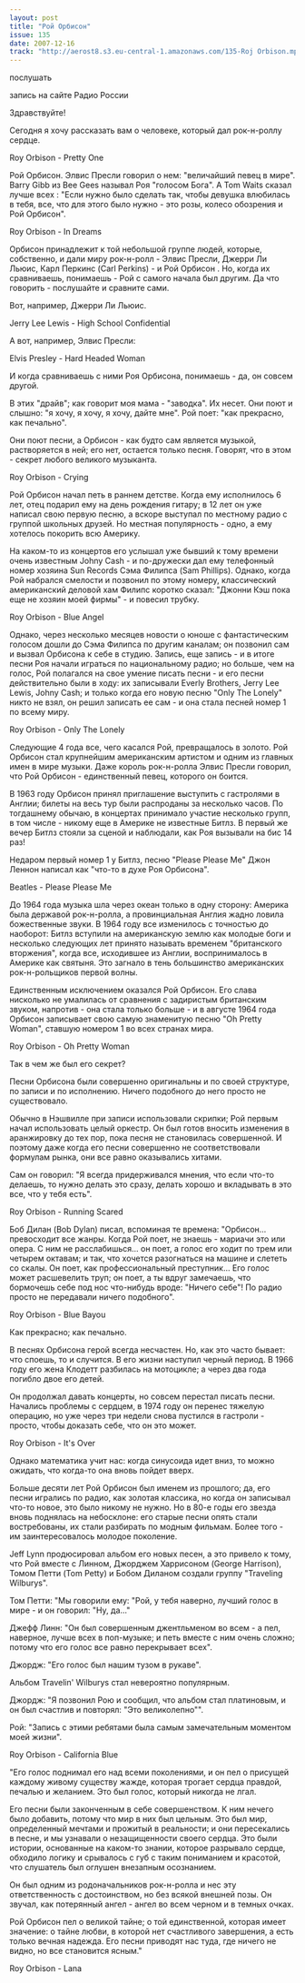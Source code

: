 ```yaml
---
layout: post
title: "Рой Орбисон"
issue: 135
date: 2007-12-16
track: "http://aerost8.s3.eu-central-1.amazonaws.com/135-Roj Orbison.mp3"
---
```


послушать

запись на сайте Радио России

Здравствуйте!

Сегодня я хочу рассказать вам о человеке, который дал рок-н-роллу сердце.

Roy Orbison - Pretty One

Рой Орбисон. Элвис Пресли говорил о нем: "величайший певец в мире". Barry Gibb из Bee Gees называл Роя "голосом Бога". А Tom Waits сказал лучше всех : "Если нужно было сделать так, чтобы девушка влюбилась в тебя, все, что для этого было нужно - это розы, колесо обозрения и Рой Орбисон".

Roy Orbison - In Dreams

Орбисон принадлежит к той небольшой группе людей, которые, собственно, и дали миру рок-н-ролл - Элвис Пресли, Джерри Ли Льюис, Карл Перкинс (Carl Perkins) - и Рой Орбисон . Но, когда их сравниваешь, понимаешь - Рой с самого начала был другим. Да что говорить - послушайте и сравните сами.

Вот, например, Джерри Ли Льюис.

Jerry Lee Lewis - High School Confidential

А вот, например, Элвис Пресли:

Elvis Presley - Hard Headed Woman

И когда сравниваешь с ними Роя Орбисона, понимаешь - да, он совсем другой.

В этих "драйв"; как говорит моя мама - "заводка". Их несет. Они поют и слышно: "я хочу, я хочу, я хочу, дайте мне". Рой поет: "как прекрасно, как печально".

Они поют песни, а Орбисон - как будто сам является музыкой, растворяется в ней; его нет, остается только песня. Говорят, что в этом - секрет любого великого музыканта.

Roy Orbison - Crying

Рой Орбисон начал петь в раннем детстве. Когда ему исполнилось 6 лет, отец подарил ему на день рождения гитару; в 12 лет он уже написал свою первую песню, а вскоре выступал по местному радио с группой школьных друзей. Но местная популярность - одно, а ему хотелось покорить всю Америку.

На каком-то из концертов его услышал уже бывший к тому времени очень известным Johny Cash - и по-дружески дал ему телефонный номер хозяина Sun Records Сэма Филипса (Sam Phillips). Однако, когда Рой набрался смелости и позвонил по этому номеру, классический американский деловой хам Филипс коротко сказал: "Джонни Кэш пока еще не хозяин моей фирмы" - и повесил трубку.

Roy Orbison - Blue Angel

Однако, через несколько месяцев новости о юноше с фантастическим голосом дошли до Сэма Филипса по другим каналам; он позвонил сам и вызвал Орбисона к себе в студию. Запись, еще запись - и в итоге песни Роя начали играться по национальному радио; но больше, чем на голос, Рой полагался на свое умение писать песни - и его песни действительно были в ходу: их записывали Everly Brothers, Jerry Lee Lewis, Johny Cash; и только когда его новую песню "Only The Lonely" никто не взял, он решил записать ее сам - и она стала песней номер 1 по всему миру.

Roy Orbison - Only The Lonely

Следующие 4 года все, чего касался Рой, превращалось в золото. Рой Орбисон стал крупнейшим американским артистом и одним из главных имен в мире музыки. Даже король рок-н-ролла Элвис Пресли говорил, что Рой Орбисон - единственный певец, которого он боится.

В 1963 году Орбисон принял приглашение выступить с гастролями в Англии; билеты на весь тур были распроданы за несколько часов. По тогдашнему обычаю, в концертах принимало участие несколько групп, в том числе - никому еще в Америке не известные Битлз. В первый же вечер Битлз стояли за сценой и наблюдали, как Роя вызывали на бис 14 раз!

Недаром первый номер 1 у Битлз, песню "Please Please Me" Джон Леннон написал как "что-то в духе Роя Орбисона".

Beatles - Please Please Me

До 1964 года музыка шла через океан только в одну сторону: Америка была державой рок-н-ролла, а провинциальная Англия жадно ловила божественные звуки. В 1964 году все изменилось с точностью до наоборот: Битлз вступили на американскую землю как молодые боги и несколько следующих лет принято называть временем "британского вторжения", когда все, исходившее из Англии, воспринималось в Америке как святыня. Это загнало в тень большинство американских рок-н-рольщиков первой волны.

Единственным исключением оказался Рой Орбисон. Его слава нисколько не умалилась от сравнения с задиристым британским звуком, напротив - она стала только больше - и в августе 1964 года Орбисон записывает свою самую знаменитую песню "Oh Pretty Woman", ставшую номером 1 во всех странах мира.

Roy Orbison - Oh Pretty Woman

Так в чем же был его секрет?

Песни Орбисона были совершенно оригинальны и по своей структуре, по записи и по исполнению. Ничего подобного до него просто не существовало.

Обычно в Нэшвилле при записи использовали скрипки; Рой первым начал использовать целый оркестр. Он был готов вносить изменения в аранжировку до тех пор, пока песня не становилась совершенной. И поэтому даже когда его песни совершенно не соответствовали формулам рынка, они все равно оказывались хитами.

Сам он говорил: "Я всегда придерживался мнения, что если что-то делаешь, то нужно делать это сразу, делать хорошо и вкладывать в это все, что у тебя есть".

Roy Orbison - Running Scared

Боб Дилан (Bob Dylan) писал, вспоминая те времена: "Орбисон... превосходит все жанры. Когда Рой поет, не знаешь - мариачи это или опера. С ним не расслабишься... он поет, а голос его ходит по трем или четырем октавам; и так, что хочется разогнаться на машине и слететь со скалы. Он поет, как профессиональный преступник... Его голос может расшевелить труп; он поет, а ты вдруг замечаешь, что бормочешь себе под нос что-нибудь вроде: "Ничего себе"! По радио просто не передавали ничего подобного".

Roy Orbison - Blue Bayou

Как прекрасно; как печально.

В песнях Орбисона герой всегда несчастен. Но, как это часто бывает: что споешь, то и случится. В его жизни наступил черный период. В 1966 году его жена Клодетт разбилась на мотоцикле; а через два года погибло двое его детей.

Он продолжал давать концерты, но совсем перестал писать песни. Начались проблемы с сердцем, в 1974 году он перенес тяжелую операцию, но уже через три недели снова пустился в гастроли - просто, чтобы доказать себе, что он это может.

Roy Orbison - It's Over

Однако математика учит нас: когда синусоида идет вниз, то можно ожидать, что когда-то она вновь пойдет вверх.

Больше десяти лет Рой Орбисон был именем из прошлого; да, его песни игрались по радио, как золотая классика, но когда он записывал что-то новое, это было никому не нужно. Но в 80-е годы его звезда вновь поднялась на небосклоне: его старые песни опять стали востребованы, их стали разбирать по модным фильмам. Более того - им заинтересовалось молодое поколение.

Jeff Lynn продюсировал альбом его новых песен, а это привело к тому, что Рой вместе с Линном, Джорджем Харрисоном (George Harrison), Томом Петти (Tom Petty) и Бобом Диланом создали группу "Traveling Wilburys".

Том Петти: "Мы говорили ему: "Рой, у тебя наверно, лучший голос в мире - и он говорил: "Ну, да..."

Джефф Линн: "Он был совершенным джентльменом во всем - а пел, наверное, лучше всех в поп-музыке; и петь вместе с ним очень сложно; потому что его голос все равно перекрывает всех".

Джордж: "Его голос был нашим тузом в рукаве".

Альбом Travelin' Wilburys стал невероятно популярным.

Джордж: "Я позвонил Рою и сообщил, что альбом стал платиновым, и он был счастлив и повторял: "Это великолепно"".

Рой: "Запись с этими ребятами была самым замечательным моментом моей жизни".

Roy Orbison - California Blue

"Его голос поднимал его над всеми поколениями, и он пел о присущей каждому живому существу жажде, которая трогает сердца правдой, печалью и желанием. Это был голос, который никогда не лгал.

Его песни были законченным в себе совершенством. К ним нечего было добавить, потому что мир в них был цельным. Это был мир, определенный мечтами и прожитый в реальности; и они пересекались в песне, и мы узнавали о незащищенности своего сердца. Это были истории, основанные на каком-то знании, которое разрывало сердце, обходило логику и срывалось с губ с таким пониманием и красотой, что слушатель был оглушен внезапным осознанием.

Он был одним из родоначальников рок-н-ролла и нес эту ответственность с достоинством, но без всякой внешней позы. Он звучал, как потерянный ангел - ангел во всем черном и в темных очках.

Рой Орбисон пел о великой тайне; о той единственной, которая имеет значение: о тайне любви, в которой нет счастливого завершения, а есть только вечная надежда. Его песни приводят нас туда, где ничего не видно, но все становится ясным."

Roy Orbison - Lana
